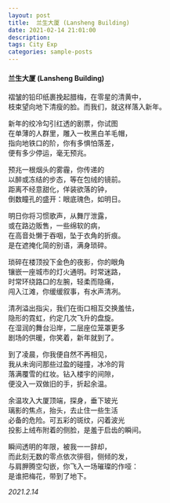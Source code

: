 ```yaml
---
layout: post
title:  兰生大厦 (Lansheng Building)
date: 2021-02-14 21:01:00
description: 
tags: City Exp
categories: sample-posts
---
```


#### 兰生大厦 (Lansheng Building)


褶皱的铅印纸裹挽起腊梅，在零星的清黄中，  
枝束望向地下清瘦的脸。而我们，就这样落入新年。  

新年的绞冷勾引红透的剧票，你试图  
在单薄的人群里，雕入一枚黑白羊毛帽，  
指向地铁口的阶，你有多惧怕落差，  
便有多少停运，毫无预兆。  

预兆一根烟头的雾霾，你传递的  
以醉或冻结的步态，等在包绒的镜前。  
距离不经意甜化，佯装欲落的钟，  
倒数瞳孔的盛开：眼底瑰色，如明日。  

明日你将习惯歌声，从舞厅泄露，  
或在路边贩售，一些绵软的病，  
在高音处懒于吞咽，坠于衣角的折痕。  
是在遮掩化简的别语，满身琐碎。  

琐碎在楼顶投下金色的夜影，你的眼角  
镶嵌一座城市的灯火通明。时常迷路，  
时常环绕路口的左腕，轻柔而隐痛，  
闯入江滩，你缓缓叙事，有水声清冽。  

清冽溢出指尖，我们在街口相互交换羞怯，  
隐形的霓虹，约定几次飞升的盘旋。  
在湿润的舞台沿岸，二层座位笼罩更多  
剧场的供暖，你笑着，新年就到了。  

到了凌晨，你我便自然不再相见，  
我从未询问那些过盈的碰撞，冰冷的背  
落满覆雪的红妆。钻入楼宇的间隙，  
便没入一双做旧的手，折起余温。  

余温攻入大厦顶端，探身，垂下玻光  
璃影的焦点，抬头，去止住一些生活  
必备的危险。可五彩的斑纹，闪着波光  
投影上绒布附着的侧脸，是羞于启齿的瞬间。  

瞬间透明的年限，被我一一辞却，  
而此刻无数的零点依次徘徊，侧倾的发，  
与肩胛腾空勾嵌，你飞入一场璀璨的作哑：  
是谁把梅花，带到了地下。  


*2021.2.14*